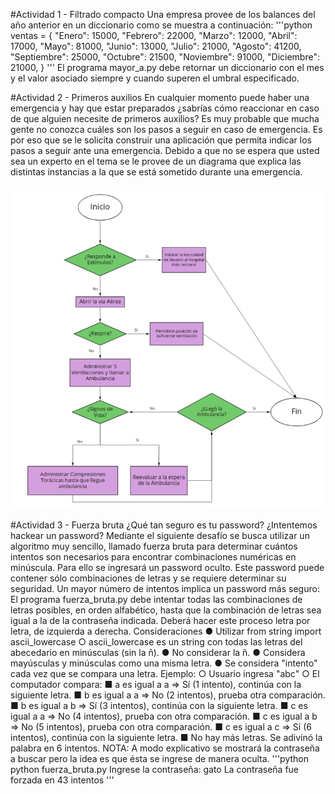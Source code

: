#Actividad 1 - Filtrado compacto
Una empresa provee de los balances del año anterior en un diccionario como se muestra a
continuación:
'''python
ventas = {
"Enero": 15000,
"Febrero": 22000,
"Marzo": 12000,
"Abril": 17000,
"Mayo": 81000,
"Junio": 13000,
"Julio": 21000,
"Agosto": 41200,
"Septiembre": 25000,
"Octubre": 21500,
"Noviembre": 91000,
"Diciembre": 21000,
}
'''
El programa mayor_a.py debe retornar un diccionario con el mes y el valor asociado
siempre y cuando superen el umbral especificado.

#Actividad 2 - Primeros auxilios
En cualquier momento puede haber una emergencia y hay que estar preparados ¿sabrías
cómo reaccionar en caso de que alguien necesite de primeros auxilios?
Es muy probable que mucha gente no conozca cuáles son los pasos a seguir en caso de
emergencia. Es por eso que se le solicita construir una aplicación que permita indicar los
pasos a seguir ante una emergencia. Debido a que no se espera que usted sea un experto en
el tema se le provee de un diagrama que explica las distintas instancias a la que se está
sometido durante una emergencia.

![flow_diagram](./assets/img/act2_flowdiagram.png)

#Actividad 3 - Fuerza bruta
¿Qué tan seguro es tu password? ¿Intentemos hackear un password? Mediante el siguiente
desafío se busca utilizar un algoritmo muy sencillo, llamado fuerza bruta para determinar
cuántos intentos son necesarios para encontrar combinaciones numéricas en minúscula.
Para ello se ingresará un password oculto. Este password puede contener sólo
combinaciones de letras y se requiere determinar su seguridad. Un mayor número de intentos
implica un password más seguro:
El programa fuerza_bruta.py debe intentar todas las combinaciones de letras posibles, en
orden alfabético, hasta que la combinación de letras sea igual a la de la contraseña indicada.
Deberá hacer este proceso letra por letra, de izquierda a derecha.
Consideraciones
● Utilizar from string import ascii_lowercase
○ ascii_lowercase es un string con todas las letras del abecedario en
minúsculas (sin la ñ).
● No considerar la ñ.
● Considera mayúsculas y minúsculas como una misma letra.
● Se considera "intento" cada vez que se compara una letra.
Ejemplo:
○ Usuario ingresa "abc"
○ El computador compara:
■ a es igual a a => Sí (1 intento), continúa con la siguiente letra.
■ b es igual a a => No (2 intentos), prueba otra comparación.
■ b es igual a b => Sí (3 intentos), continúa con la siguiente letra.
■ c es igual a a => No (4 intentos), prueba con otra comparación.
■ c es igual a b => No (5 intentos), prueba con otra comparación.
■ c es igual a c => Sí (6 intentos), continúa con la siguiente letra.
■ No hay más letras. Se adivinó la palabra en 6 intentos.
NOTA: A modo explicativo se mostrará la contraseña a buscar pero la idea es que ésta se
ingrese de manera oculta.
'''python
python fuerza_bruta.py
Ingrese la contraseña: gato
La contraseña fue forzada en 43 intentos
'''